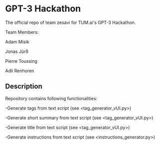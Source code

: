 # GPT-3 Hackathon
The official repo of team zesavi for TUM.ai's GPT-3 Hackathon.

Team Members:

Adam Misik

Jonas Jürß

Pierre Toussing

Adli Renhoren 

## Description 
Repository contains following functionalities:

-Generate tags from text script (see <tag_generator_vUI.py>)

-Generate short summary from text script (see <tag_generator_vUI.py>)

-Generate title from text script (see <tag_generator_vUI.py>)

-Generate instructions from text script (see <instructions_generator.py>)



